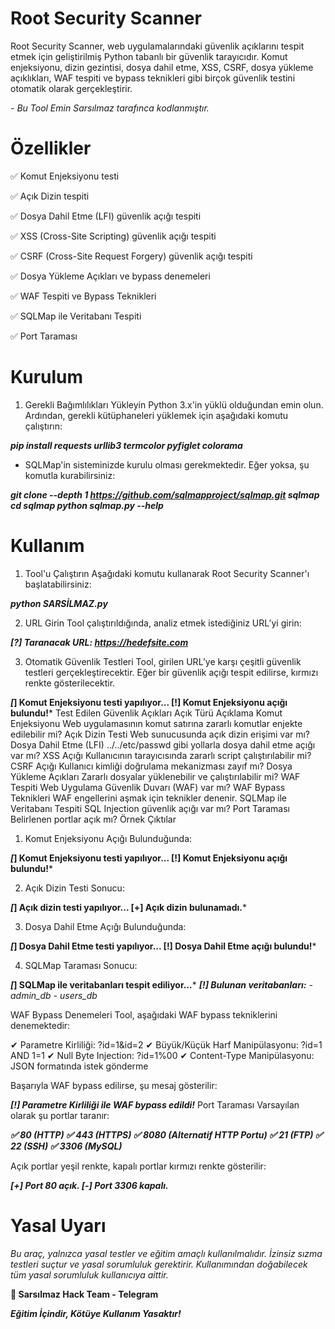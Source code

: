 # Root Security Scanner
Root Security Scanner, web uygulamalarındaki güvenlik açıklarını tespit etmek için geliştirilmiş Python tabanlı bir güvenlik tarayıcıdır. Komut enjeksiyonu, dizin gezintisi, dosya dahil etme, XSS, CSRF, dosya yükleme açıklıkları, WAF tespiti ve bypass teknikleri gibi birçok güvenlik testini otomatik olarak gerçekleştirir.

*- Bu Tool Emin Sarsılmaz tarafınca kodlanmıştır.*
# Özellikler
✅ Komut Enjeksiyonu testi

✅ Açık Dizin tespiti

✅ Dosya Dahil Etme (LFI) güvenlik açığı tespiti

✅ XSS (Cross-Site Scripting) güvenlik açığı tespiti

✅ CSRF (Cross-Site Request Forgery) güvenlik açığı tespiti

✅ Dosya Yükleme Açıkları ve bypass denemeleri

✅ WAF Tespiti ve Bypass Teknikleri

✅ SQLMap ile Veritabanı Tespiti

✅ Port Taraması

# Kurulum
1. Gerekli Bağımlılıkları Yükleyin
Python 3.x'in yüklü olduğundan emin olun. Ardından, gerekli kütüphaneleri yüklemek için aşağıdaki komutu çalıştırın:

***pip install requests urllib3 termcolor pyfiglet colorama***

- SQLMap'in sisteminizde kurulu olması gerekmektedir. Eğer yoksa, şu komutla kurabilirsiniz:

***git clone --depth 1 https://github.com/sqlmapproject/sqlmap.git sqlmap
cd sqlmap
python sqlmap.py --help***

# Kullanım
1. Tool'u Çalıştırın
Aşağıdaki komutu kullanarak Root Security Scanner'ı başlatabilirsiniz:

***python SARSİLMAZ.py***

2. URL Girin
Tool çalıştırıldığında, analiz etmek istediğiniz URL’yi girin:

***[?] Taranacak URL: https://hedefsite.com***

3. Otomatik Güvenlik Testleri
Tool, girilen URL’ye karşı çeşitli güvenlik testleri gerçekleştirecektir. Eğer bir güvenlik açığı tespit edilirse, kırmızı renkte gösterilecektir.

***[*] Komut Enjeksiyonu testi yapılıyor...
[!] Komut Enjeksiyonu açığı bulundu!***
Test Edilen Güvenlik Açıkları
Açık Türü	Açıklama
Komut Enjeksiyonu	Web uygulamasının komut satırına zararlı komutlar enjekte edilebilir mi?
Açık Dizin Testi	Web sunucusunda açık dizin erişimi var mı?
Dosya Dahil Etme (LFI)	../../etc/passwd gibi yollarla dosya dahil etme açığı var mı?
XSS Açığı	Kullanıcının tarayıcısında zararlı script çalıştırılabilir mi?
CSRF Açığı	Kullanıcı kimliği doğrulama mekanizması zayıf mı?
Dosya Yükleme Açıkları	Zararlı dosyalar yüklenebilir ve çalıştırılabilir mi?
WAF Tespiti	Web Uygulama Güvenlik Duvarı (WAF) var mı?
WAF Bypass Teknikleri	WAF engellerini aşmak için teknikler denenir.
SQLMap ile Veritabanı Tespiti	SQL Injection güvenlik açığı var mı?
Port Taraması	Belirlenen portlar açık mı?
Örnek Çıktılar
1. Komut Enjeksiyonu Açığı Bulunduğunda:

***[*] Komut Enjeksiyonu testi yapılıyor...
[!] Komut Enjeksiyonu açığı bulundu!***

2. Açık Dizin Testi Sonucu:

***[*] Açık dizin testi yapılıyor...
[+] Açık dizin bulunamadı.***

3. Dosya Dahil Etme Açığı Bulunduğunda:

***[*] Dosya Dahil Etme testi yapılıyor...
[!] Dosya Dahil Etme açığı bulundu!***

4. SQLMap Taraması Sonucu:

***[*] SQLMap ile veritabanları tespit ediliyor...***
***[!] Bulunan veritabanları:***
*- admin_db*
*- users_db*

WAF Bypass Denemeleri
Tool, aşağıdaki WAF bypass tekniklerini denemektedir:

✔ Parametre Kirliliği: ?id=1&id=2
✔ Büyük/Küçük Harf Manipülasyonu: ?id=1 AND 1=1
✔ Null Byte Injection: ?id=1%00
✔ Content-Type Manipülasyonu: JSON formatında istek gönderme

Başarıyla WAF bypass edilirse, şu mesaj gösterilir:

***[!] Parametre Kirliliği ile WAF bypass edildi!***
Port Taraması
Varsayılan olarak şu portlar taranır:

***✅ 80 (HTTP)
✅ 443 (HTTPS)
✅ 8080 (Alternatif HTTP Portu)
✅ 21 (FTP)
✅ 22 (SSH)
✅ 3306 (MySQL)***

Açık portlar yeşil renkte, kapalı portlar kırmızı renkte gösterilir:

***[+] Port 80 açık.
[-] Port 3306 kapalı.***

# Yasal Uyarı

*Bu araç, yalnızca yasal testler ve eğitim amaçlı kullanılmalıdır. İzinsiz sızma testleri suçtur ve yasal sorumluluk gerektirir. Kullanımından doğabilecek tüm yasal sorumluluk kullanıcıya aittir.*

**👤 Sarsılmaz Hack Team - Telegram**

***Eğitim İçindir, Kötüye Kullanım Yasaktır!***
